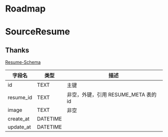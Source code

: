 # Roadmap

# SourceResume

## Thanks

[Resume-Schema](https://github.com/jsonresume/resume-schema)



| 字段名 | 类型 | 描述 |
| --- | --- | --- |
| id | TEXT | 主键 |
| resume_id | TEXT | 非空，外键，引用 RESUME_META 表的 id |
| image | TEXT | 非空 |
| create_at | DATETIME |  |
| update_at | DATETIME |  |
